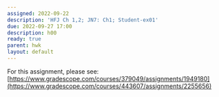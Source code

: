 ```yaml
---
assigned: 2022-09-22
description: 'HFJ Ch 1,2; JN7: Ch1; Student-ex01'
due: 2022-09-27 17:00
description: h00
ready: true
parent: hwk
layout: default
---
```




For this assignment, please see: [https://www.gradescope.com/courses/379049/assignments/1949180](https://www.gradescope.com/courses/443607/assignments/2255656)

